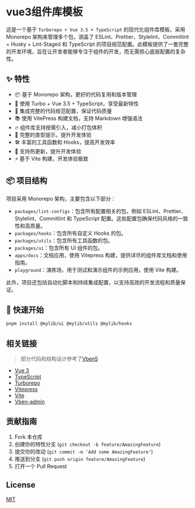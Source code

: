 # vue3组件库模板

这是一个基于 `Turborepo + Vue 3.5 + TypeScript` 的现代化组件库模板，采用 Monorepo 架构来管理多个包，涵盖了 ESLint、Prettier、Stylelint、Commitlint + Husky + Lint-Staged 和 TypeScript 的项目规范配置。此模板提供了一套完整的开发环境，旨在让开发者能够专注于组件的开发，而无需担心底层配置的复杂性。

## ✨ 特性

- 📦 基于 Monorepo 架构，更好的代码复用和版本管理
- 🚀 使用 Turbo + Vue 3.5 + TypeScript，享受最新特性
- 🎨 集成完整的代码规范配置，保证代码质量
- 📚 使用 VitePress 构建文档，支持 Markdown 增强语法
- 🔥 组件库支持按需引入，减小打包体积
- 🎯 完整的类型提示，提升开发体验
- 🛠️ 丰富的工具函数和 Hooks，提高开发效率
- 🔄 支持热更新，提升开发体验
- ⚡️ 基于 Vite 构建，开发体验极致

## 📦 项目结构

项目采用 Monorepo 架构，主要包含以下部分：

- `packages/lint-configs`：包含所有配置相关的包，例如 ESLint、Prettier、Stylelint、Commitlint 和 TypeScript 配置。这些配置包确保代码风格的一致性和高质量。
- `packages/hooks`：包含所有自定义 Hooks 的包。
- `packages/utils`：包含所有工具函数的包。
- `packages/ui`：包含所有 UI 组件的包。
- `apps/docs`：文档应用，使用 Vitepress 构建，提供详尽的组件库文档和使用指南。
- `playground`：演练场，用于测试和演示组件的示例应用，使用 Vite 构建。

此外，项目还包括自动化脚本和持续集成配置，以支持高效的开发流程和质量保证。

## 🚀 快速开始

```bash
pnpm install @mylib/ui @mylib/utils @mylib/hooks
```

## 相关链接

> 部分代码和结构设计参考了[Vben5](https://github.com/vbenjs/vue-vben-admin)

- [Vue 3](https://vuejs.org/)
- [TypeScript](https://www.typescriptlang.org/)
- [Turborepo](https://turbo.build/repo)
- [Vitepress](https://vitepress.dev/)
- [Vite](https://vitejs.dev/)
- [Vben-admin](https://github.com/vbenjs/vue-vben-admin)

## 贡献指南

1. Fork 本仓库
2. 创建你的特性分支 (`git checkout -b feature/AmazingFeature`)
3. 提交你的改动 (`git commit -m 'Add some AmazingFeature'`)
4. 推送到分支 (`git push origin feature/AmazingFeature`)
5. 打开一个 Pull Request

## License

[MIT](LICENSE)
